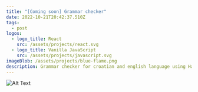 ```yaml
---
title: "[Coming soon] Grammar checker"
date: 2022-10-21T20:42:37.510Z
tags:
  - post
logos:
  - logo_title: React
    src: /assets/projects/react.svg
  - logo_title: Vanilla JavaScript
    src: /assets/projects/javascript.svg
imageBlob: /assets/projects/blue-flame.png
description: Grammar checker for croatian and english language using Hašek API.
---
```

![Alt Text](https://media.giphy.com/media/g01ZnwAUvutuK8GIQn/giphy.gif)
